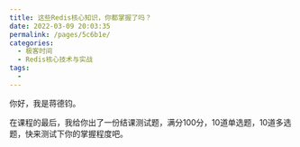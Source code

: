 ```yaml
---
title: 这些Redis核心知识，你都掌握了吗？
date: 2022-03-09 20:03:35
permalink: /pages/5c6b1e/
categories:
  - 极客时间
  - Redis核心技术与实战
tags:
  - 
---
```

<p>你好，我是蒋德钧。</p><p>在课程的最后，我给你出了一份结课测试题，满分100分，10道单选题，10道多选题，快来测试下你的掌握程度吧。</p><p><a href="http://time.geekbang.org/quiz/intro?act_id=236&exam_id=815"><img src="https://static001.geekbang.org/resource/image/28/a4/28d1be62669b4f3cc01c36466bf811a4.png?wh=1142*201" alt=""></a></p><!-- [[[read_end]]] -->